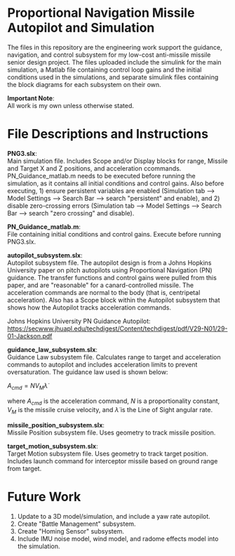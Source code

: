 # Proportional Navigation Missile Autopilot and Simulation
The files in this repository are the engineering work support the guidance, navigation, and control subsystem for my low-cost anti-missile missile senior design project. The files uploaded include the simulink for the main simulation, a Matlab file containing control loop gains and the initial conditions used in the simulations, and separate simulink files containing the block diagrams for each subsystem on their own. 

**Important Note**:\
All work is my own unless otherwise stated.

# File Descriptions and Instructions
**PNG3.slx**:\
Main simulation file. Includes Scope and/or Display blocks for range, Missile and Target X and Z positions, and acceleration ccommands. PN_Guidance_matlab.m needs to be executed before running the simulation, as it contains all initial conditions and control gains. Also before executing, 1) ensure persistent variables are enabled (Simulation tab --> Model Settings --> Search Bar --> search "persistent" and enable), and 2) disable zero-crossing errors (Simulation tab --> Model Settings --> Search Bar --> search "zero crossing" and disable).

**PN_Guidance_matlab.m**:\
File containing initial conditions and control gains. Execute before running PNG3.slx.

**autopilot_subsystem.slx**:\
Autopilot subsystem file. The autopilot design is from a Johns Hopkins University paper on pitch autopilots using Proportional Navigation (PN) guidance. The transfer functions and control gains were pulled from this paper, and are "reasonable" for a canard-controlled missile. The acceleration commands are normal to the body (that is, centripetal acceleration). Also has a Scope block within the Autopilot subsystem that shows how the Autopilot tracks acceleration commands.

Johns Hopkins University PN Guidance Autopilot: https://secwww.jhuapl.edu/techdigest/Content/techdigest/pdf/V29-N01/29-01-Jackson.pdf

**guidance_law_subsystem.slx**:\
Guidance Law subsystem file. Calculates range to target and acceleration commands to autopilot and includes acceleration limits to prevent oversaturation. The guidance law used is shown below:

$A_{cmd}=N V_M\dot \lambda$

where $A_{cmd}$ is the acceleration command, $N$ is a proportionality constant, $V_M$ is the missile cruise velocity, and $\dot \lambda$ is the Line of Sight angular rate.

**missile_position_subsystem.slx**:\
Missile Position subsystem file. Uses geometry to track missile position.

**target_motion_subsystem.slx**:\
Target Motion subsystem file. Uses geometry to track target position. Includes launch command for interceptor missile based on ground range from target.

# Future Work
1. Update to a 3D model/simulation, and include a yaw rate autopilot.
2. Create "Battle Management" subsystem.
3. Create "Homing Sensor" subsystem.
4. Include IMU noise model, wind model, and radome effects model into the simulation.
